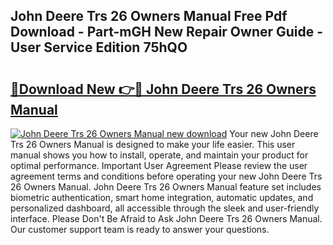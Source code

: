 ## John Deere Trs 26 Owners Manual Free Pdf Download - Part-mGH New Repair Owner Guide - User Service Edition 75hQO

# <h2><a href="http://bc87243.oget.top/?id=John+Deere+Trs+26+Owners+Manual">🔗Download New 👉🔴 John Deere Trs 26 Owners Manual</a></h2>

[![John Deere Trs 26 Owners Manual new download](https://i.imgur.com/5g1atiW.png)](http://bc87243.oget.top/?id=John+Deere+Trs+26+Owners+Manual)
Your new John Deere Trs 26 Owners Manual is designed to make your life easier. This user manual shows you how to install, operate, and maintain your product for optimal performance. Important User Agreement Please review the user agreement terms and conditions before operating your new John Deere Trs 26 Owners Manual. John Deere Trs 26 Owners Manual feature set includes biometric authentication, smart home integration, automatic updates, and personalized dashboard, all accessible through the sleek and user-friendly interface. Please Don't Be Afraid to Ask John Deere Trs 26 Owners Manual. Our customer support team is ready to answer your questions.
